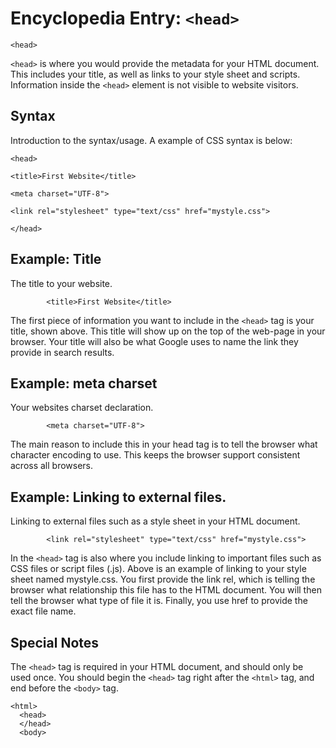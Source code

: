 # Encyclopedia  Entry: `<head>`

`<head>`

`<head>` is where you would provide the metadata for your HTML document.  This includes your title, as well as links to your style sheet and scripts. Information inside the `<head>` element is not visible to website visitors. 


## Syntax

Introduction to the syntax/usage. A example of CSS syntax is below:

`<head>`

`<title>First Website</title>`

`<meta charset="UTF-8">`

`<link rel="stylesheet" type="text/css" href="mystyle.css">`

`</head>`

## Example: Title

The title to your website.

```
        <title>First Website</title>
```

The first piece of information you want to include in the `<head>` tag is your title, shown above. This title will show up on the top of the web-page in your browser. Your title will also be what Google uses to name the link they provide in search results. 

## Example: meta charset

Your websites charset declaration.

```
        <meta charset="UTF-8">
```

The main reason to include this in your head tag is to tell the browser what character encoding to use. This keeps the browser support consistent across all browsers.

## Example: Linking to external files.

Linking to external files such as a style sheet in your HTML document.

```
        <link rel="stylesheet" type="text/css" href="mystyle.css">
```

In the `<head>` tag is also where you include linking to important files such as CSS files or script files (.js). Above is an example of linking to your style sheet named mystyle.css. You first provide the link rel, which is telling the browser what relationship this file has to the HTML document. You will then tell the browser what type of file it is. Finally, you use href to provide the exact file name.

## Special Notes

The `<head>` tag is required in your HTML document, and should only be used once. You should begin the `<head>` tag right after the `<html>` tag, and end before the `<body>` tag.


	<html>
	  <head>
	  </head>
	  <body>

